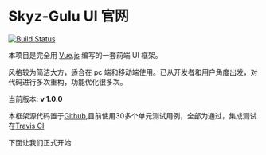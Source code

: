 # Skyz-Gulu UI 官网
[![Build Status](https://travis-ci.org/SkyZhou197/gulu-test-1.svg?branch=master)](https://travis-ci.org/SkyZhou197/gulu-test-1)


本项目是完全用 [Vue.js](https://cn.vuejs.org/index.html) 编写的一套前端 UI 框架。

风格较为简洁大方，适合在 pc 端和移动端使用。已从开发者和用户角度出发，对代码进行多次重构，功能优化很多次。

当前版本: **v 1.0.0**


本框架源代码置于[Github](https://github.com/SkyZhou197/gulu-test-1),目前使用30多个单元测试用例，全部为通过，集成测试在[Travis CI](https://travis-ci.org/github/SkyZhou197/gulu-test-1)

下面让我们正式开始